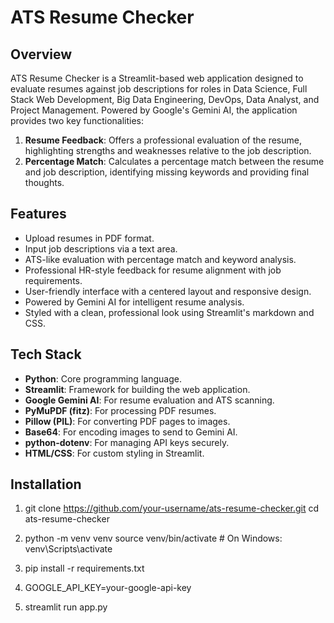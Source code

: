 # ATS Resume Checker

## Overview
ATS Resume Checker is a Streamlit-based web application designed to evaluate resumes against job descriptions for roles in Data Science, Full Stack Web Development, Big Data Engineering, DevOps, Data Analyst, and Project Management. Powered by Google's Gemini AI, the application provides two key functionalities:
1. **Resume Feedback**: Offers a professional evaluation of the resume, highlighting strengths and weaknesses relative to the job description.
2. **Percentage Match**: Calculates a percentage match between the resume and job description, identifying missing keywords and providing final thoughts.

## Features
- Upload resumes in PDF format.
- Input job descriptions via a text area.
- ATS-like evaluation with percentage match and keyword analysis.
- Professional HR-style feedback for resume alignment with job requirements.
- User-friendly interface with a centered layout and responsive design.
- Powered by Gemini AI for intelligent resume analysis.
- Styled with a clean, professional look using Streamlit's markdown and CSS.

## Tech Stack
- **Python**: Core programming language.
- **Streamlit**: Framework for building the web application.
- **Google Gemini AI**: For resume evaluation and ATS scanning.
- **PyMuPDF (fitz)**: For processing PDF resumes.
- **Pillow (PIL)**: For converting PDF pages to images.
- **Base64**: For encoding images to send to Gemini AI.
- **python-dotenv**: For managing API keys securely.
- **HTML/CSS**: For custom styling in Streamlit.

## Installation
1. git clone https://github.com/your-username/ats-resume-checker.git
   cd ats-resume-checker


2. python -m venv venv
source venv/bin/activate  # On Windows: venv\Scripts\activate

3. pip install -r requirements.txt


4. GOOGLE_API_KEY=your-google-api-key

5. streamlit run app.py
